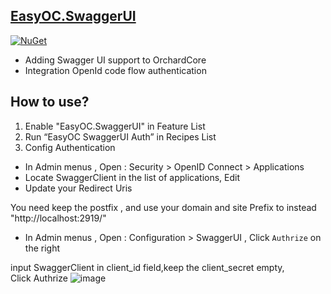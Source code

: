 ﻿## [EasyOC.SwaggerUI](src/Modules/EasyOC.SwaggerUI)
[![NuGet](https://img.shields.io/nuget/v/EasyOC.SwaggerUI.svg)](https://www.nuget.org/packages/EasyOC.SwaggerUI)

- Adding Swagger UI support to OrchardCore
- Integration OpenId code flow authentication


## How to use?

1. Enable "EasyOC.SwaggerUI" in Feature List
1. Run “EasyOC SwaggerUI Auth” in Recipes List
1. Config Authentication
- In Admin menus , Open : Security > OpenID Connect > Applications 
- Locate SwaggerClient in the list of applications, Edit
- Update your Redirect Uris 

You need keep the postfix , and use your domain and site Prefix to instead "http://localhost:2919/" 
 - In Admin menus , Open : Configuration > SwaggerUI  , Click `Authrize` on the right
 
 input SwaggerClient in client_id field,keep the client_secret empty,  
 Click Authrize
![image](https://user-images.githubusercontent.com/15613121/218245730-a2ce5bfa-6400-464c-8975-4e5d1365303f.png)

 

